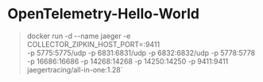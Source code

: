 # OpenTelemetry-Hello-World


>


> docker run -d --name jaeger
> -e COLLECTOR_ZIPKIN_HOST_PORT=:9411  
> -p 5775:5775/udp   -p 6831:6831/udp   -p 6832:6832/udp   -p 5778:5778   -p 16686:16686 
> -p 14268:14268  -p 14250:14250   -p 9411:9411 
> jaegertracing/all-in-one:1.28`
